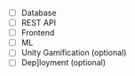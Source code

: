 - [ ] Database
- [ ] REST API
- [ ] Frontend
- [ ] ML
- [ ] Unity Gamification (optional)
- [ ] Dep]loyment (optional)
